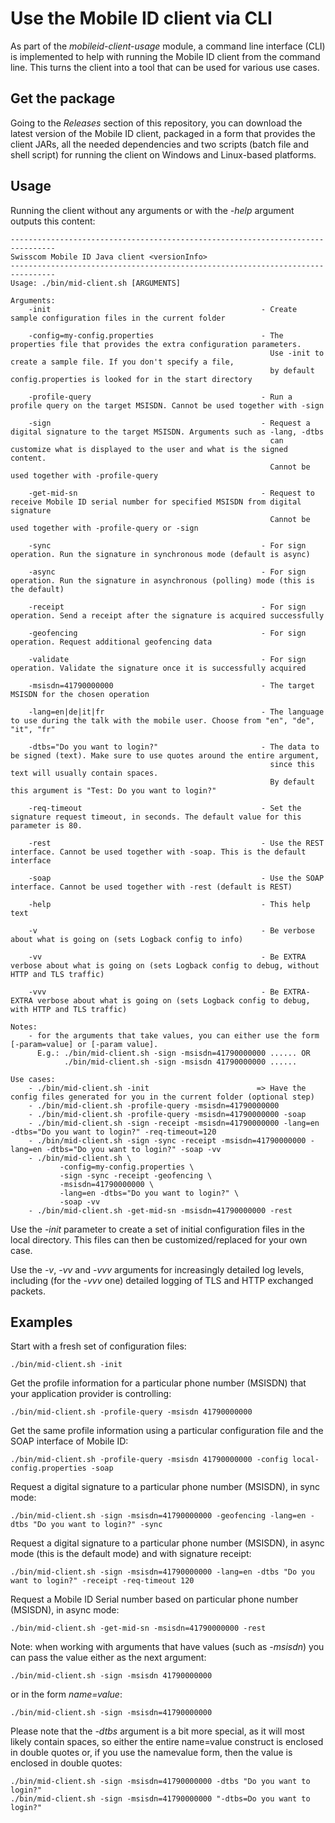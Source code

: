 # Use the Mobile ID client via CLI

As part of the _mobileid-client-usage_ module, a command line interface (CLI) is implemented to help with running the Mobile ID client
from the command line. This turns the client into a tool that can be used for various use cases.

## Get the package

Going to the _Releases_ section of this repository, you can download the latest version of the Mobile ID client, packaged in a form that
provides the client JARs, all the needed dependencies and two scripts (batch file and shell script) for running the client on Windows
and Linux-based platforms.

## Usage

Running the client without any arguments or with the _-help_ argument outputs this content:

```text
--------------------------------------------------------------------------------
Swisscom Mobile ID Java client <versionInfo>
--------------------------------------------------------------------------------
Usage: ./bin/mid-client.sh [ARGUMENTS]

Arguments:
    -init                                               - Create sample configuration files in the current folder

    -config=my-config.properties                        - The properties file that provides the extra configuration parameters.
                                                          Use -init to create a sample file. If you don't specify a file,
                                                          by default config.properties is looked for in the start directory

    -profile-query                                      - Run a profile query on the target MSISDN. Cannot be used together with -sign

    -sign                                               - Request a digital signature to the target MSISDN. Arguments such as -lang, -dtbs
                                                          can customize what is displayed to the user and what is the signed content.
                                                          Cannot be used together with -profile-query
                                                          
    -get-mid-sn                                         - Request to receive Mobile ID serial number for specified MSISDN from digital signature
                                                          Cannot be used together with -profile-query or -sign

    -sync                                               - For sign operation. Run the signature in synchronous mode (default is async)

    -async                                              - For sign operation. Run the signature in asynchronous (polling) mode (this is the default)

    -receipt                                            - For sign operation. Send a receipt after the signature is acquired successfully
    
    -geofencing                                         - For sign operation. Request additional geofencing data

    -validate                                           - For sign operation. Validate the signature once it is successfully acquired

    -msisdn=41790000000                                 - The target MSISDN for the chosen operation

    -lang=en|de|it|fr                                   - The language to use during the talk with the mobile user. Choose from "en", "de", "it", "fr"

    -dtbs="Do you want to login?"                       - The data to be signed (text). Make sure to use quotes around the entire argument,
                                                          since this text will usually contain spaces.
                                                          By default this argument is "Test: Do you want to login?"

    -req-timeout                                        - Set the signature request timeout, in seconds. The default value for this parameter is 80.

    -rest                                               - Use the REST interface. Cannot be used together with -soap. This is the default interface

    -soap                                               - Use the SOAP interface. Cannot be used together with -rest (default is REST)

    -help                                               - This help text

    -v                                                  - Be verbose about what is going on (sets Logback config to info)

    -vv                                                 - Be EXTRA verbose about what is going on (sets Logback config to debug, without HTTP and TLS traffic)

    -vvv                                                - Be EXTRA-EXTRA verbose about what is going on (sets Logback config to debug, with HTTP and TLS traffic)

Notes:
    - for the arguments that take values, you can either use the form [-param=value] or [-param value].
      E.g.: ./bin/mid-client.sh -sign -msisdn=41790000000 ...... OR
            ./bin/mid-client.sh -sign -msisdn 41790000000 ......

Use cases:
    - ./bin/mid-client.sh -init                        => Have the config files generated for you in the current folder (optional step)
    - ./bin/mid-client.sh -profile-query -msisdn=41790000000
    - ./bin/mid-client.sh -profile-query -msisdn=41790000000 -soap
    - ./bin/mid-client.sh -sign -receipt -msisdn=41790000000 -lang=en -dtbs="Do you want to login?" -req-timeout=120
    - ./bin/mid-client.sh -sign -sync -receipt -msisdn=41790000000 -lang=en -dtbs="Do you want to login?" -soap -vv
    - ./bin/mid-client.sh \
           -config=my-config.properties \
           -sign -sync -receipt -geofencing \
           -msisdn=41790000000 \
           -lang=en -dtbs="Do you want to login?" \
           -soap -vv
    - ./bin/mid-client.sh -get-mid-sn -msisdn=41790000000 -rest

```

Use the _-init_ parameter to create a set of initial configuration files in the local directory. This files can then be customized/replaced
for your own case.

Use the _-v_, _-vv_ and _-vvv_ arguments for increasingly detailed log levels, including (for the _-vvv_ one) detailed logging of TLS and HTTP
exchanged packets.

## Examples
Start with a fresh set of configuration files:
```shell
./bin/mid-client.sh -init 
```

Get the profile information for a particular phone number (MSISDN) that your application provider is controlling:
```shell
./bin/mid-client.sh -profile-query -msisdn 41790000000 
```

Get the same profile information using a particular configuration file and the SOAP interface of Mobile ID:
```shell
./bin/mid-client.sh -profile-query -msisdn 41790000000 -config local-config.properties -soap 
```

Request a digital signature to a particular phone number (MSISDN), in sync mode:
```shell
./bin/mid-client.sh -sign -msisdn=41790000000 -geofencing -lang=en -dtbs "Do you want to login?" -sync  
```

Request a digital signature to a particular phone number (MSISDN), in async mode (this is the default mode) and with signature receipt:
```shell
./bin/mid-client.sh -sign -msisdn=41790000000 -lang=en -dtbs "Do you want to login?" -receipt -req-timeout 120  
```

Request a Mobile ID Serial number based on particular phone number (MSISDN), in async mode:
```shell
./bin/mid-client.sh -get-mid-sn -msisdn=41790000000 -rest
```

Note: when working with arguments that have values (such as _-msisdn_) you can pass the value either as the next argument:
```shell
./bin/mid-client.sh -sign -msisdn 41790000000
```
or in the form _name=value_:
```shell
./bin/mid-client.sh -sign -msisdn=41790000000
```
Please note that the _-dtbs_ argument is a bit more special, as it will most likely contain spaces, so either the entire name=value
construct is enclosed in double quotes or, if you use the name<space>value form, then the value is enclosed in double quotes:
```shell
./bin/mid-client.sh -sign -msisdn=41790000000 -dtbs "Do you want to login?"
./bin/mid-client.sh -sign -msisdn=41790000000 "-dtbs=Do you want to login?"
```
